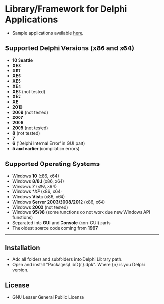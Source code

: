 # Library/Framework for Delphi Applications
* Sample applications available [here](http://sx.rosada.cz/).

## Supported Delphi Versions (x86 and x64)
* **10 Seattle**
* **XE8**
* **XE7**
* **XE6**
* **XE5**
* **XE4**
* **XE3** (not tested)
* **XE2**
* **XE**
* **2010**
* **2009** (not tested)
* **2007**
* **2006**
* **2005** (not tested)
* **8** (not tested)
* **7**
* **6** ('Delphi Internal Error' in GUI part)
* **5 and earlier** (compilation errors)

## Supported Operating Systems
* Windows **10** (x86, x64)
* Windows **8/8.1** (x86, x64)
* Windows **7** (x86, x64)
* Windows **XP* (x86, x64)
* Windows **Vista** (x86, x64)
* Windows **Server 2003/2008/2012** (x86, x64)
* Windows **2000** (not tested)
* Windows **95/98** (some functions do not work due new Windows API functions)
* Separated into **GUI** and **Console** (non-GUI) parts
* The oldest source code coming from **1997**

***

## Installation

* Add all folders and subfolders into Delphi Library path.
* Open and install "Packages\LibD{n}.dpk". Where {n} is you Delphi version.

## License

* GNU Lesser General Public License